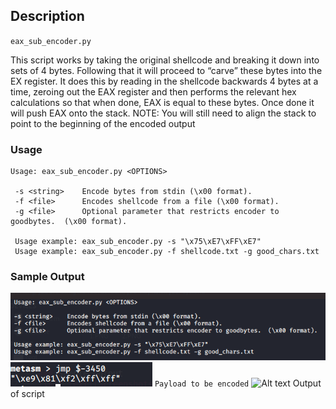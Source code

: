 ## Description
`eax_sub_encoder.py`

This script works by taking the original shellcode and breaking it down into sets of 4 bytes. Following that it will proceed to “carve” these bytes into the EX register. 
It does this by reading in the shellcode backwards 4 bytes at a time, zeroing out the EAX register and then performs the relevant hex calculations so that when done, EAX is equal to these bytes.
Once done it will push EAX onto the stack. 
NOTE: You will still need to align the stack to point to the beginning of the encoded output

### Usage
```
Usage: eax_sub_encoder.py <OPTIONS>

 -s <string>    Encode bytes from stdin (\x00 format).
 -f <file>      Encodes shellcode from a file (\x00 format).
 -g <file>      Optional parameter that restricts encoder to goodbytes.  (\x00 format).

 Usage example: eax_sub_encoder.py -s "\x75\xE7\xFF\xE7"
 Usage example: eax_sub_encoder.py -f shellcode.txt -g good_chars.txt

```

### Sample Output
![Usage](Screenshots/1.PNG "Usage")
![Alt text](Screenshots/2.PNG)
```Payload to be encoded```
![Alt text](Screenshots/3.PNG)
Output of script


